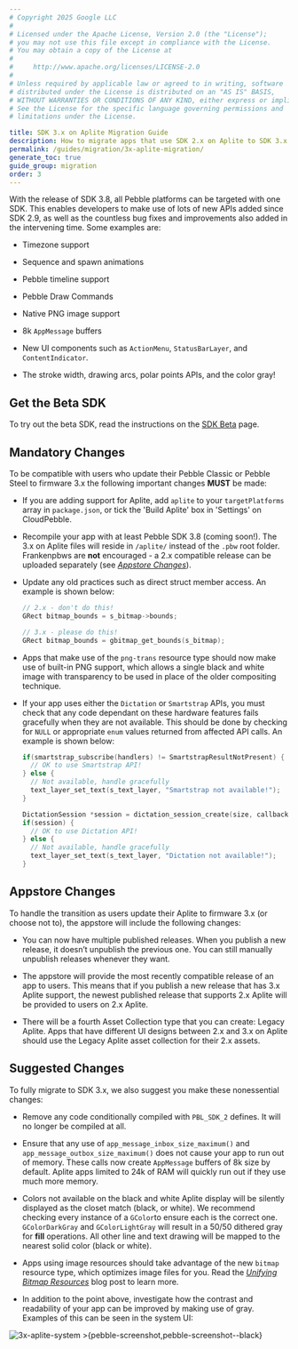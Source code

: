 ```yaml
---
# Copyright 2025 Google LLC
#
# Licensed under the Apache License, Version 2.0 (the "License");
# you may not use this file except in compliance with the License.
# You may obtain a copy of the License at
#
#     http://www.apache.org/licenses/LICENSE-2.0
#
# Unless required by applicable law or agreed to in writing, software
# distributed under the License is distributed on an "AS IS" BASIS,
# WITHOUT WARRANTIES OR CONDITIONS OF ANY KIND, either express or implied.
# See the License for the specific language governing permissions and
# limitations under the License.

title: SDK 3.x on Aplite Migration Guide
description: How to migrate apps that use SDK 2.x on Aplite to SDK 3.x
permalink: /guides/migration/3x-aplite-migration/
generate_toc: true
guide_group: migration
order: 3
---
```


With the release of SDK 3.8, all Pebble platforms can be targeted with one SDK.
This enables developers to make use of lots of new APIs added since SDK 2.9, as
well as the countless bug fixes and improvements also added in the intervening
time. Some examples are:

* Timezone support

* Sequence and spawn animations

* Pebble timeline support

* Pebble Draw Commands

* Native PNG image support

* 8k `AppMessage` buffers

* New UI components such as `ActionMenu`, `StatusBarLayer`, and
  `ContentIndicator`.

* The stroke width, drawing arcs, polar points APIs, and the color gray!


## Get the Beta SDK

To try out the beta SDK, read the instructions on the [SDK Beta](/sdk/beta)
page.


## Mandatory Changes

To be compatible with users who update their Pebble Classic or Pebble Steel to
firmware 3.x the following important changes **MUST** be made:

* If you are adding support for Aplite, add `aplite` to your `targetPlatforms`
  array in `package.json`, or tick the 'Build Aplite' box in 'Settings' on
  CloudPebble.

* Recompile your app with at least Pebble SDK 3.8 (coming soon!). The 3.x on
  Aplite files will reside in `/aplite/` instead of the `.pbw` root folder.
  Frankenpbws are **not** encouraged - a 2.x compatible release can be uploaded
  separately (see [*Appstore Changes*](#appstore-changes)).

* Update any old practices such as direct struct member access. An example is
  shown below:

    ```c
    // 2.x - don't do this!
    GRect bitmap_bounds = s_bitmap->bounds;

    // 3.x - please do this!
    GRect bitmap_bounds = gbitmap_get_bounds(s_bitmap);
    ```

* Apps that make use of the `png-trans` resource type should now make use of
  built-in PNG support, which allows a single black and white image with
  transparency to be used in place of the older compositing technique.

* If your app uses either the ``Dictation`` or ``Smartstrap`` APIs, you must
  check that any code dependant on these hardware features fails gracefully when
  they are not available. This should be done by checking for `NULL` or
  appropriate `enum` values returned from affected API calls. An example is
  shown below:

    ```c
    if(smartstrap_subscribe(handlers) != SmartstrapResultNotPresent) {
      // OK to use Smartstrap API!
    } else {
      // Not available, handle gracefully
      text_layer_set_text(s_text_layer, "Smartstrap not available!");
    }

    DictationSession *session = dictation_session_create(size, callback, context);
    if(session) {
      // OK to use Dictation API!
    } else {
      // Not available, handle gracefully
      text_layer_set_text(s_text_layer, "Dictation not available!");
    }
    ```


## Appstore Changes

To handle the transition as users update their Aplite to firmware 3.x (or choose
not to), the appstore will include the following changes:

* You can now have multiple published releases. When you publish a new release,
  it doesn’t unpublish the previous one. You can still manually unpublish
  releases whenever they want.

* The appstore will provide the most recently compatible release of an app to
  users. This means that if you publish a new release that has 3.x Aplite
  support, the newest published release that supports 2.x Aplite will be
  provided to users on 2.x Aplite.

* There will be a fourth Asset Collection type that you can create: Legacy
  Aplite. Apps that have different UI designs between 2.x and 3.x on Aplite
  should use the Legacy Aplite asset collection for their 2.x assets.


## Suggested Changes

To fully migrate to SDK 3.x, we also suggest you make these nonessential
changes:

* Remove any code conditionally compiled with `PBL_SDK_2` defines. It will no
  longer be compiled at all.

* Ensure that any use of ``app_message_inbox_size_maximum()`` and
  ``app_message_outbox_size_maximum()`` does not cause your app to run out of
  memory. These calls now create ``AppMessage`` buffers of 8k size by default.
  Aplite apps limited to 24k of RAM will quickly run out if they use much more
  memory.

* Colors not available on the black and white Aplite display will be silently
  displayed as the closet match (black, or white). We recommend checking every
  instance of a `GColor`to ensure each is the correct one. `GColorDarkGray` and
  `GColorLightGray` will result in a 50/50 dithered gray for **fill**
  operations. All other line and text drawing will be mapped to the nearest
  solid color (black or white).

* Apps using image resources should take advantage of the new `bitmap` resource
  type, which optimizes image files for you. Read the
  [*Unifying Bitmap Resources*](/blog/2015/12/02/Bitmap-Resources/)
  blog post to learn more.

* In addition to the point above, investigate how the contrast and readability
  of your app can be improved by making use of gray. Examples of this can be
  seen in the system UI:

![3x-aplite-system >{pebble-screenshot,pebble-screenshot--black}](/images/guides/migration/3x-aplite-system.png)
